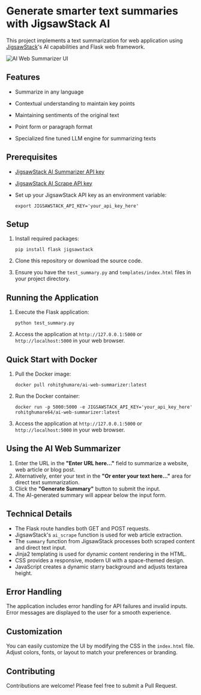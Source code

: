 # Generate smarter text summaries with JigsawStack AI

This project implements a text summarization for web application using [JigsawStack](https://jigsawstack.com/)'s AI capabilities and Flask web framework.

![AI Web Summarizer UI](https://i.imghippo.com/files/b0mGX1725177938.png)

## Features
- Summarize in any language

- Contextual understanding to maintain key points

- Maintaining sentiments of the original text

- Point form or paragraph format

- Specialized fine tuned LLM engine for summarizing texts

## Prerequisites

- [JigsawStack AI Summarizer API key](https://docs.jigsawstack.com/api-reference/ai/summary)
- [JigsawStack AI Scrape API key](https://docs.jigsawstack.com/api-reference/ai/scrape)

- Set up your JigsawStack API key as an environment variable:
   ```
   export JIGSAWSTACK_API_KEY='your_api_key_here'
   ```

## Setup

1. Install required packages:
   ```
   pip install flask jigsawstack
   ```
   
3. Clone this repository or download the source code.

4. Ensure you have the `test_summary.py` and `templates/index.html` files in your project directory.

## Running the Application

1. Execute the Flask application:
   ```
   python test_summary.py
   ```

2. Access the application at `http://127.0.0.1:5000` or `http://localhost:5000` in your web browser.

## Quick Start with Docker

1. Pull the Docker image:
   ```
   docker pull rohitghumare/ai-web-summarizer:latest
   ```

2. Run the Docker container:
   ```
   docker run -p 5000:5000 -e JIGSAWSTACK_API_KEY='your_api_key_here' rohitghumare64/ai-web-summarizer:latest
   ```

3. Access the application at `http://127.0.0.1:5000` or `http://localhost:5000` in your web browser.

## Using the AI Web Summarizer

1. Enter the URL in the **"Enter URL here..."** field to summarize a website, web article or blog post.
2. Alternatively, enter your text in the **"Or enter your text here..."** area for direct text summarization.
2. Click the **"Generate Summary"** button to submit the input.
3. The AI-generated summary will appear below the input form.

## Technical Details

- The Flask route handles both GET and POST requests.
- JigsawStack's `ai_scrape` function is used for web article extraction.
- The `summary` function from JigsawStack processes both scraped content and direct text input.
- Jinja2 templating is used for dynamic content rendering in the HTML.
- CSS provides a responsive, modern UI with a space-themed design.
- JavaScript creates a dynamic starry background and adjusts textarea height.

## Error Handling

The application includes error handling for API failures and invalid inputs. Error messages are displayed to the user for a smooth experience.

## Customization

You can easily customize the UI by modifying the CSS in the `index.html` file. Adjust colors, fonts, or layout to match your preferences or branding.

## Contributing

Contributions are welcome! Please feel free to submit a Pull Request.